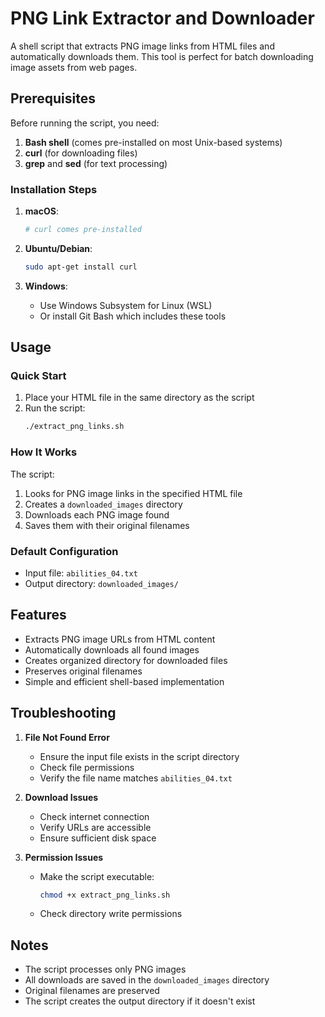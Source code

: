 # PNG Link Extractor and Downloader

A shell script that extracts PNG image links from HTML files and automatically downloads them. This tool is perfect for batch downloading image assets from web pages.

## Prerequisites

Before running the script, you need:

1. **Bash shell** (comes pre-installed on most Unix-based systems)
2. **curl** (for downloading files)
3. **grep** and **sed** (for text processing)

### Installation Steps

1. **macOS**:

   ```bash
   # curl comes pre-installed
   ```

2. **Ubuntu/Debian**:

   ```bash
   sudo apt-get install curl
   ```

3. **Windows**:
   - Use Windows Subsystem for Linux (WSL)
   - Or install Git Bash which includes these tools

## Usage

### Quick Start

1. Place your HTML file in the same directory as the script
2. Run the script:
   ```bash
   ./extract_png_links.sh
   ```

### How It Works

The script:

1. Looks for PNG image links in the specified HTML file
2. Creates a `downloaded_images` directory
3. Downloads each PNG image found
4. Saves them with their original filenames

### Default Configuration

- Input file: `abilities_04.txt`
- Output directory: `downloaded_images/`

## Features

- Extracts PNG image URLs from HTML content
- Automatically downloads all found images
- Creates organized directory for downloaded files
- Preserves original filenames
- Simple and efficient shell-based implementation

## Troubleshooting

1. **File Not Found Error**

   - Ensure the input file exists in the script directory
   - Check file permissions
   - Verify the file name matches `abilities_04.txt`

2. **Download Issues**

   - Check internet connection
   - Verify URLs are accessible
   - Ensure sufficient disk space

3. **Permission Issues**
   - Make the script executable:
     ```bash
     chmod +x extract_png_links.sh
     ```
   - Check directory write permissions

## Notes

- The script processes only PNG images
- All downloads are saved in the `downloaded_images` directory
- Original filenames are preserved
- The script creates the output directory if it doesn't exist
